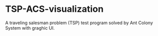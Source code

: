 # TSP-ACS-visualization
A traveling salesman problem (TSP) test program solved by Ant Colony System with graghic UI. 
